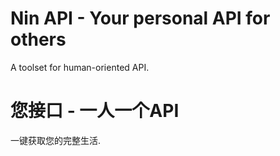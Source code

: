 Nin API - Your personal API for others
======================================

A toolset for human-oriented API. 

您接口 - 一人一个API
====================

一键获取您的完整生活.
